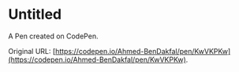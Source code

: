 # Untitled

A Pen created on CodePen.

Original URL: [https://codepen.io/Ahmed-BenDakfal/pen/KwVKPKw](https://codepen.io/Ahmed-BenDakfal/pen/KwVKPKw).

